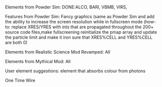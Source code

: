 Elements from Powder Sim:
DONE:ALCO, BARI, VBMB, VIRS,
 
Features from Powder Sim:
Fancy graphics (same as Powder Sim and add the ability to increase the screen resolution while in fullscreen mode (how-to: replace XRES/YRES with ints that are propagated throughout the 200+ source code files,make fullscreening reinitialize the pmap array and update the particle limit and make it iron sure that XRES%CELL and YRES%CELL are both 0)
 
Elements from Realistic Science Mod Revamped:
All
 
Elements from Mythical Mod:
All
 
 
User element suggestions:
<iamaway> element that absorbs colour from photons
 
One Time Wire

